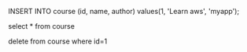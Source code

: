 INSERT INTO course (id, name, author)
values(1, 'Learn aws', 'myapp');

select * from course

delete from course where id=1